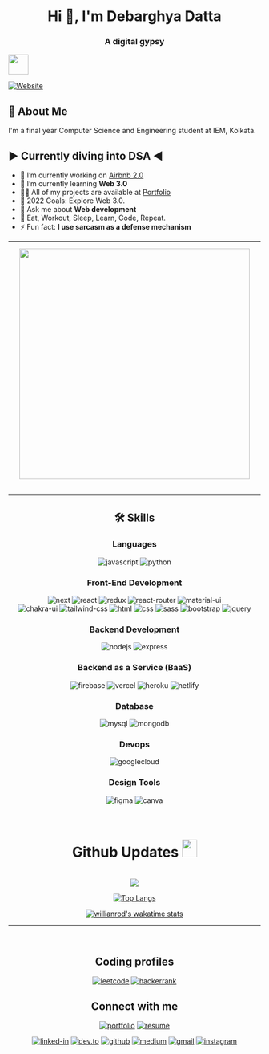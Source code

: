 <h1 align="center">Hi 👋, I'm Debarghya Datta</h1>
<h3 align="center">A digital gypsy</h3>
<img src="https://media.giphy.com/media/vFKqnCdLPNOKc/giphy.gif" width="40" height="40" />

[![Website](https://img.shields.io/website-up-down-green-red/http/monip.org.svg)](http://monip.org)

## 🚀 About Me
  I'm a final year Computer Science and Engineering student at IEM, Kolkata.

## ▶ Currently diving into DSA ◀

- 🔭 I’m currently working on [Airbnb 2.0](https://github.com/geekHead-DD/Airbnb_2.0)
- 🌱 I’m currently learning **Web 3.0**
- 👨‍💻 All of my projects are available at [Portfolio](https://personal-site-dd.netlify.app/)
- 🥅 2022 Goals: Explore Web 3.0.
- 💬 Ask me about **Web development**
- 🚀 Eat, Workout, Sleep, Learn, Code, Repeat.
- ⚡ Fun fact: **I use sarcasm as a defense mechanism**


---
<div align="center">
<a href="https://drive.google.com/file/d/1LmsA2c2vKvT02lP5Tcae-H9dfjDVy5x0/view?usp=sharing"> <img src="https://media.giphy.com/media/Sqlj82Xy4eZKSU9iVM/giphy.gif" width="460px" height="460px" target="_blank"></a>
</div>
<br />

---
<div align="center">
  
## 🛠️ Skills


### Languages

<!-- ![typescript](https://img.shields.io/badge/TypeScript-3178C6?style=for-the-badge&logo=typescript&logoColor=white) -->
![javascript](https://img.shields.io/badge/JavaScript-323330?style=for-the-badge&logo=javascript&logoColor=F7DF1E)
![python](https://img.shields.io/badge/Python-3776AB?style=for-the-badge&logo=python&logoColor=white)
<!-- ![dart](https://img.shields.io/badge/Dart-28B6F6?style=for-the-badge&logo=dart&logoColor=white) -->

### Front-End Development

![next](https://img.shields.io/badge/Next-000000?style=for-the-badge&logo=nextdotjs&logoColor=FFFFFF)
![react](https://img.shields.io/badge/React-20232A?style=for-the-badge&logo=react&logoColor=61DAFB)
![redux](https://img.shields.io/badge/Redux-593D88?style=for-the-badge&logo=redux&logoColor=white)
![react-router](https://img.shields.io/badge/React_Router-CA4245?style=for-the-badge&logo=react-router&logoColor=white)
![material-ui](https://img.shields.io/badge/Material_UI-0081CB?style=for-the-badge&logo=mui&logoColor=white)
<br>
![chakra-ui](https://img.shields.io/badge/Chakra_UI-319795?style=for-the-badge&logo=chakra-ui&logoColor=white)
![tailwind-css](https://img.shields.io/badge/tailwind_css-06B6D4?style=for-the-badge&logo=tailwind-css&logoColor=white)
![html](https://img.shields.io/badge/HTML5-E34F26?style=for-the-badge&logo=html5&logoColor=white)
![css](https://img.shields.io/badge/CSS3-1572B6?style=for-the-badge&logo=css3&logoColor=white)
![sass](https://img.shields.io/badge/SASS-CC6699?style=for-the-badge&logo=sass&logoColor=white)
![bootstrap](https://img.shields.io/badge/Bootstrap-563D7C?style=for-the-badge&logo=bootstrap&logoColor=white)
![jquery](https://img.shields.io/badge/jQuery-0769AD?style=for-the-badge&logo=jquery&logoColor=white)

<!-- ### Block-Chain Development

![ethereum](https://img.shields.io/badge/Ethereum-3C3C3D?style=for-the-badge&logo=ethereum&logoColor=white)
![web3](https://img.shields.io/badge/Web_3-F16822?style=for-the-badge&logo=web3.js&logoColor=white)
![solidity](https://img.shields.io/badge/Solidity-363636?style=for-the-badge&logo=solidity&logoColor=white)
 -->
 
<!-- ### Cross Platform Development

![flutter](https://img.shields.io/badge/Flutter-28B6F6?style=for-the-badge&logo=flutter&logoColor=white)
![electron](https://img.shields.io/badge/Electron-2C2E3B?style=for-the-badge&logo=electron&logoColor=white) -->
### Backend Development
![nodejs](https://img.shields.io/badge/Node.js-43853D?style=for-the-badge&logo=node.js&logoColor=white)
![express](https://img.shields.io/badge/Express.js-404D59?style=for-the-badge)

### Backend as a Service (BaaS)

![firebase](https://img.shields.io/badge/Firebase-ffaa00?style=for-the-badge&logo=Firebase&logoColor=white)
![vercel](https://img.shields.io/badge/Vercel-000000?style=for-the-badge&logo=Vercel&logoColor=white)
![heroku](https://img.shields.io/badge/Heroku-430098?style=for-the-badge&logo=heroku&logoColor=white)
![netlify](https://img.shields.io/badge/Netlify-00C7B7?style=for-the-badge&logo=netlify&logoColor=white)

### Database
![mysql](https://img.shields.io/badge/MySQL-00000F?style=for-the-badge&logo=mysql&logoColor=white)
![mongodb](https://img.shields.io/badge/MongoDB-4EA94B?style=for-the-badge&logo=mongodb&logoColor=white)

### Devops
![googlecloud](https://img.shields.io/badge/Google_Cloud-4285F4?style=for-the-badge&logo=google-cloud&logoColor=white)

### Design Tools

![figma](https://img.shields.io/badge/figma-000000?style=for-the-badge&logo=figma&logoColor=white)
![canva](https://img.shields.io/badge/canva-00C4CC?style=for-the-badge&logo=canva&logoColor=white)
</div>

<br/>  







<div align="center">

<h1> <b>Github Updates <img src="https://media.giphy.com/media/cj87CxfRtrUifF3Ryk/giphy.gif" width="30px" height="35px"></b> </h1>
 



<br />


<!-- stats A++ -->


<img src="https://github-readme-stats-mu-dusky.vercel.app/api?username=geekHead-DD&show_icons=true&theme=highcontrast&count_private=true&include_all_commits=true" />

<!--NEW top lang
<a href="https://github.com/geekHead-DD/geekHead-DD">
  <img align="center" src="https://github-readme-stats-mu-dusky.vercel.app/api/top-langs/?username=DebarghyaDatta&title_color=ffffff&text_color=c9cacc&icon_color=2bbc8a&bg_color=1d1f21" />
</a>-->


<!--<a href="https://gitstats.me/geekHead-DD">
  <img align="center" src="https://github-readme-stats-mu-dusky.vercel.app/api/top-langs/?username=geekHead-DD&layout=compact&langs_count=8&theme=great-gatsby&line_height=27" />
</a>
-->




<br>

  
 [![Top Langs](https://github-readme-stats-mu-dusky.vercel.app/api/top-langs/?username=geekHead-DD&layout=compact&langs_count=8&theme=great-gatsby)](https://gitstats.me/DebarghyaDatta) 




[![willianrod's wakatime stats](https://github-readme-stats.vercel.app/api/wakatime?username=@DDatta&theme=blue-green)](https://wakatime.com/@DDatta)


</div>



<!--<img align="left" src="https://wakatime.com/share/@DDatta/a546c838-8700-4647-82cc-20c9d5b32e4f.svg" height="300">
<img  src="https://wakatime.com/share/@DDatta/e416327c-3c38-4385-a76a-07ed1fee6be9.svg" height="300">-->
<hr>


<div align="center">

<!-- <h1> <b>  <img src="https://media.giphy.com/media/WtbU2qnifsVsPhH5Yp/giphy.gif" width="50px" height="50px">  My Spotify Updates 
  <img src="https://media.giphy.com/media/WtbU2qnifsVsPhH5Yp/giphy.gif" width="50px" height="50px"> </b> </h1>
 </div>
<br> -->

<!--  <table width="100%"> 
  <tr>
  <td>

&nbsp; <br> [![Spotify](https://novatorem-eta-seven.vercel.app/api/spotify)](https://open.spotify.com/user/31d5zdog7xqzi5yfop32psa3infa)

  </td>
  

<br>

  </table> -->

<br>

## Coding profiles
[![leetcode](https://img.shields.io/badge/-LeetCode-FFA116?style=for-the-badge&logo=LeetCode&logoColor=black)](https://leetcode.com/geekDD/)
[![hackerrank](https://img.shields.io/badge/-Hackerrank-2EC866?style=for-the-badge&logo=HackerRank&logoColor=white)](https://www.hackerrank.com/geekDD)

## Connect with me

[![portfolio](https://img.shields.io/badge/Portfolio-5340ff?style=for-the-badge&logo=Google-chrome&logoColor=white)](https://)
[![resume](https://img.shields.io/badge/Resume-4285F4?style=for-the-badge&logo=read-the-docs&logoColor=white)](https:/)

<!-- [![upwork](https://img.shields.io/badge/Upwork-6FDA44?style=for-the-badge&logo=Upwork&logoColor=white)](https://www.upwork.com/freelancers/~01c12e516ee1d35044) -->
[![linked-in](https://img.shields.io/badge/Linked_In-0077B5?style=for-the-badge&logo=LinkedIn&logoColor=white)](https://www.linkedin.com/)
[![dev.to](https://img.shields.io/badge/Dev.to-0A0A0A?style=for-the-badge&logo=DevdotTo&logoColor=white)](https://dev.to/)
[![github](https://img.shields.io/badge/GitHub-000000?style=for-the-badge&logo=GitHub&logoColor=white)](https://github.com/)
[![medium](https://img.shields.io/badge/medium-000000?style=for-the-badge&logo=medium&logoColor=white)](https://)
[![gmail](https://img.shields.io/badge/Gmail-D14836?style=for-the-badge&logo=Gmail&logoColor=white)](mailto:https://github.com/)
[![instagram](https://img.shields.io/badge/Instagram-E4405F?style=for-the-badge&logo=instagram&logoColor=white)](https://www.instagram.com//)
